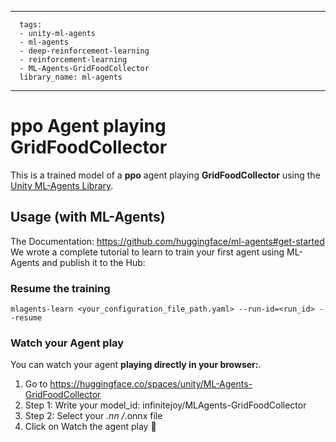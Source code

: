 
---
      tags:
      - unity-ml-agents
      - ml-agents
      - deep-reinforcement-learning
      - reinforcement-learning
      - ML-Agents-GridFoodCollector
      library_name: ml-agents
---
    
  # **ppo** Agent playing **GridFoodCollector**
  This is a trained model of a **ppo** agent playing **GridFoodCollector** using the [Unity ML-Agents Library](https://github.com/Unity-Technologies/ml-agents).
  
  ## Usage (with ML-Agents)
  The Documentation: https://github.com/huggingface/ml-agents#get-started
  We wrote a complete tutorial to learn to train your first agent using ML-Agents and publish it to the Hub:


  ### Resume the training
  ```
  mlagents-learn <your_configuration_file_path.yaml> --run-id=<run_id> --resume
  ```
  ### Watch your Agent play
  You can watch your agent **playing directly in your browser:**.
  
  1. Go to https://huggingface.co/spaces/unity/ML-Agents-GridFoodCollector
  2. Step 1: Write your model_id: infinitejoy/MLAgents-GridFoodCollector
  3. Step 2: Select your *.nn /*.onnx file
  4. Click on Watch the agent play 👀
  